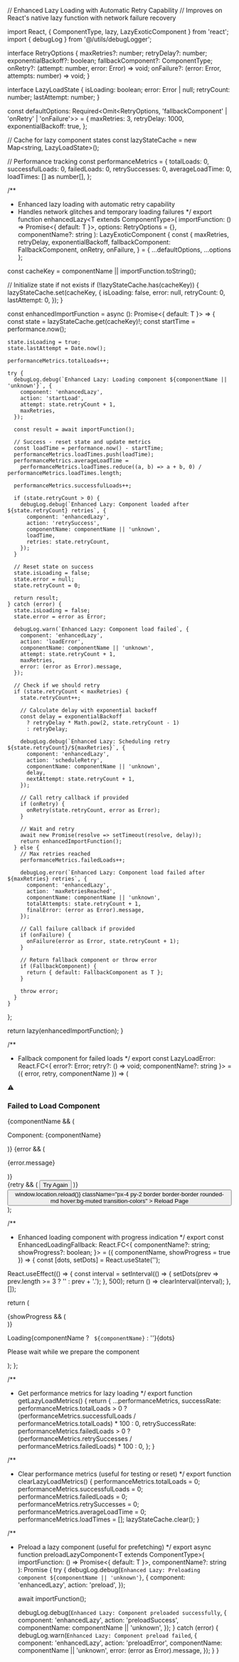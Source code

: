 // Enhanced Lazy Loading with Automatic Retry Capability
// Improves on React's native lazy function with network failure recovery

import React, { ComponentType, lazy, LazyExoticComponent } from 'react';
import { debugLog } from '@/utils/debugLogger';

interface RetryOptions {
  maxRetries?: number;
  retryDelay?: number;
  exponentialBackoff?: boolean;
  fallbackComponent?: ComponentType;
  onRetry?: (attempt: number, error: Error) => void;
  onFailure?: (error: Error, attempts: number) => void;
}

interface LazyLoadState {
  isLoading: boolean;
  error: Error | null;
  retryCount: number;
  lastAttempt: number;
}

const defaultOptions: Required<Omit<RetryOptions, 'fallbackComponent' | 'onRetry' | 'onFailure'>> = {
  maxRetries: 3,
  retryDelay: 1000,
  exponentialBackoff: true,
};

// Cache for lazy component states
const lazyStateCache = new Map<string, LazyLoadState>();

// Performance tracking
const performanceMetrics = {
  totalLoads: 0,
  successfulLoads: 0,
  failedLoads: 0,
  retrySuccesses: 0,
  averageLoadTime: 0,
  loadTimes: [] as number[],
};

/**
 * Enhanced lazy loading with automatic retry capability
 * Handles network glitches and temporary loading failures
 */
export function enhancedLazy<T extends ComponentType<any>>(
  importFunction: () => Promise<{ default: T }>,
  options: RetryOptions = {},
  componentName?: string
): LazyExoticComponent<T> {
  const {
    maxRetries,
    retryDelay,
    exponentialBackoff,
    fallbackComponent: FallbackComponent,
    onRetry,
    onFailure,
  } = { ...defaultOptions, ...options };

  const cacheKey = componentName || importFunction.toString();

  // Initialize state if not exists
  if (!lazyStateCache.has(cacheKey)) {
    lazyStateCache.set(cacheKey, {
      isLoading: false,
      error: null,
      retryCount: 0,
      lastAttempt: 0,
    });
  }

  const enhancedImportFunction = async (): Promise<{ default: T }> => {
    const state = lazyStateCache.get(cacheKey)!;
    const startTime = performance.now();
    
    state.isLoading = true;
    state.lastAttempt = Date.now();
    
    performanceMetrics.totalLoads++;

    try {
      debugLog.debug(`Enhanced Lazy: Loading component ${componentName || 'unknown'}`, {
        component: 'enhancedLazy',
        action: 'startLoad',
        attempt: state.retryCount + 1,
        maxRetries,
      });

      const result = await importFunction();
      
      // Success - reset state and update metrics
      const loadTime = performance.now() - startTime;
      performanceMetrics.loadTimes.push(loadTime);
      performanceMetrics.averageLoadTime = 
        performanceMetrics.loadTimes.reduce((a, b) => a + b, 0) / performanceMetrics.loadTimes.length;
      
      performanceMetrics.successfulLoads++;
      
      if (state.retryCount > 0) {
        debugLog.debug(`Enhanced Lazy: Component loaded after ${state.retryCount} retries`, {
          component: 'enhancedLazy',
          action: 'retrySuccess',
          componentName: componentName || 'unknown',
          loadTime,
          retries: state.retryCount,
        });
      }

      // Reset state on success
      state.isLoading = false;
      state.error = null;
      state.retryCount = 0;

      return result;
    } catch (error) {
      state.isLoading = false;
      state.error = error as Error;
      
      debugLog.warn(`Enhanced Lazy: Component load failed`, {
        component: 'enhancedLazy',
        action: 'loadError',
        componentName: componentName || 'unknown',
        attempt: state.retryCount + 1,
        maxRetries,
        error: (error as Error).message,
      });

      // Check if we should retry
      if (state.retryCount < maxRetries) {
        state.retryCount++;
        
        // Calculate delay with exponential backoff
        const delay = exponentialBackoff 
          ? retryDelay * Math.pow(2, state.retryCount - 1)
          : retryDelay;

        debugLog.debug(`Enhanced Lazy: Scheduling retry ${state.retryCount}/${maxRetries}`, {
          component: 'enhancedLazy',
          action: 'scheduleRetry',
          componentName: componentName || 'unknown',
          delay,
          nextAttempt: state.retryCount + 1,
        });

        // Call retry callback if provided
        if (onRetry) {
          onRetry(state.retryCount, error as Error);
        }

        // Wait and retry
        await new Promise(resolve => setTimeout(resolve, delay));
        return enhancedImportFunction();
      } else {
        // Max retries reached
        performanceMetrics.failedLoads++;
        
        debugLog.error(`Enhanced Lazy: Component load failed after ${maxRetries} retries`, {
          component: 'enhancedLazy',
          action: 'maxRetriesReached',
          componentName: componentName || 'unknown',
          totalAttempts: state.retryCount + 1,
          finalError: (error as Error).message,
        });

        // Call failure callback if provided
        if (onFailure) {
          onFailure(error as Error, state.retryCount + 1);
        }

        // Return fallback component or throw error
        if (FallbackComponent) {
          return { default: FallbackComponent as T };
        }
        
        throw error;
      }
    }
  };

  return lazy(enhancedImportFunction);
}

/**
 * Fallback component for failed loads
 */
export const LazyLoadError: React.FC<{ 
  error?: Error; 
  retry?: () => void; 
  componentName?: string 
}> = ({ error, retry, componentName }) => (
  <div className="min-h-[200px] flex items-center justify-center p-8">
    <div className="text-center space-y-4 max-w-md">
      <div className="text-destructive mb-2">⚠️</div>
      <h3 className="text-lg font-semibold text-destructive">
        Failed to Load Component
      </h3>
      {componentName && (
        <p className="text-sm text-muted-foreground">
          Component: {componentName}
        </p>
      )}
      {error && (
        <p className="text-xs text-muted-foreground font-mono bg-muted p-2 rounded">
          {error.message}
        </p>
      )}
      <div className="flex gap-2 justify-center">
        {retry && (
          <button
            onClick={retry}
            className="px-4 py-2 bg-primary text-primary-foreground rounded-md hover:bg-primary/90 transition-colors"
          >
            Try Again
          </button>
        )}
        <button
          onClick={() => window.location.reload()}
          className="px-4 py-2 border border-border rounded-md hover:bg-muted transition-colors"
        >
          Reload Page
        </button>
      </div>
    </div>
  </div>
);

/**
 * Enhanced loading component with progress indication
 */
export const EnhancedLoadingFallback: React.FC<{ 
  componentName?: string;
  showProgress?: boolean;
}> = ({ componentName, showProgress = true }) => {
  const [dots, setDots] = React.useState('');

  React.useEffect(() => {
    const interval = setInterval(() => {
      setDots(prev => prev.length >= 3 ? '' : prev + '.');
    }, 500);
    return () => clearInterval(interval);
  }, []);

  return (
    <div className="min-h-[200px] flex items-center justify-center p-8">
      <div className="text-center space-y-4">
        <div className="relative">
          <div className="w-8 h-8 border-2 border-primary border-t-transparent rounded-full animate-spin mx-auto"></div>
          {showProgress && (
            <div className="absolute inset-0 flex items-center justify-center">
              <div className="w-4 h-4 bg-primary rounded-full opacity-75 animate-pulse"></div>
            </div>
          )}
        </div>
        <div className="space-y-1">
          <p className="text-sm font-medium">
            Loading{componentName ? ` ${componentName}` : ''}{dots}
          </p>
          <p className="text-xs text-muted-foreground">
            Please wait while we prepare the component
          </p>
        </div>
      </div>
    </div>
  );
};

/**
 * Get performance metrics for lazy loading
 */
export function getLazyLoadMetrics() {
  return {
    ...performanceMetrics,
    successRate: performanceMetrics.totalLoads > 0 
      ? (performanceMetrics.successfulLoads / performanceMetrics.totalLoads) * 100 
      : 0,
    retrySuccessRate: performanceMetrics.failedLoads > 0
      ? (performanceMetrics.retrySuccesses / performanceMetrics.failedLoads) * 100
      : 0,
  };
}

/**
 * Clear performance metrics (useful for testing or reset)
 */
export function clearLazyLoadMetrics() {
  performanceMetrics.totalLoads = 0;
  performanceMetrics.successfulLoads = 0;
  performanceMetrics.failedLoads = 0;
  performanceMetrics.retrySuccesses = 0;
  performanceMetrics.averageLoadTime = 0;
  performanceMetrics.loadTimes = [];
  lazyStateCache.clear();
}

/**
 * Preload a lazy component (useful for prefetching)
 */
export async function preloadLazyComponent<T extends ComponentType<any>>(
  importFunction: () => Promise<{ default: T }>,
  componentName?: string
): Promise<void> {
  try {
    debugLog.debug(`Enhanced Lazy: Preloading component ${componentName || 'unknown'}`, {
      component: 'enhancedLazy',
      action: 'preload',
    });
    
    await importFunction();
    
    debugLog.debug(`Enhanced Lazy: Component preloaded successfully`, {
      component: 'enhancedLazy',
      action: 'preloadSuccess',
      componentName: componentName || 'unknown',
    });
  } catch (error) {
    debugLog.warn(`Enhanced Lazy: Component preload failed`, {
      component: 'enhancedLazy',
      action: 'preloadError',
      componentName: componentName || 'unknown',
      error: (error as Error).message,
    });
  }
}
